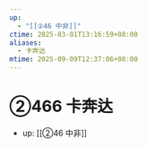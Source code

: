 ```yaml
---
up:
  - "[[②46 中非]]"
ctime: 2025-03-01T13:16:59+08:00
aliases:
  - 卡奔达
mtime: 2025-09-09T12:37:06+08:00
---
```


# ②466 卡奔达

- up: [[②46 中非]]
